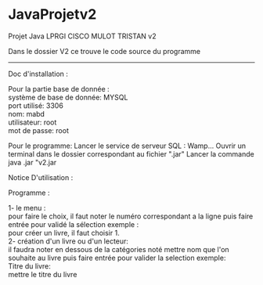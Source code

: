 # JavaProjetv2
Projet Java LPRGI CISCO MULOT TRISTAN v2

Dans le dossier V2 ce trouve le code source du programme

---------------------------------------------------------------------------------------------------

Doc d'installation :    

Pour la partie base de donnée :  
  système de base de donnée: MYSQL  
  port utilisé: 3306  
  nom:  mabd  
  utilisateur: root  
  mot de passe: root    

Pour le programme:
  Lancer le service de serveur SQL : Wamp...
  Ouvrir un terminal dans le dossier correspondant au fichier ".jar"
  Lancer la commande java .jar "v2.jar

Notice D'utilisation :

Programme :

  1- le menu :  
      pour faire le choix, il faut noter le numéro correspondant a la ligne puis faire entrée pour validé la sélection
      exemple :  
      pour créer un livre, il faut choisir 1.  
  2- création d'un livre ou d'un lecteur:  
      il faudra noter en dessous de la catégories noté mettre nom que l'on souhaite au livre puis faire entrée pour valider la selection
      exemple:  
      Titre du livre:  
      mettre le titre du livre

